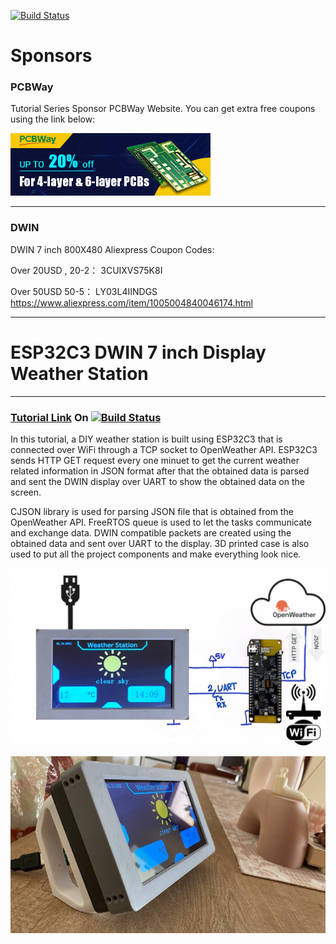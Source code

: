 [![Build Status](https://img.shields.io/badge/USEFUL%20ELECTRONICS-YOUTUBE-red)](https://www.youtube.com/user/wardzx1)

# Sponsors

### PCBWay
Tutorial Series Sponsor PCBWay Website. You can get extra free coupons using the link below:

[<img src="https://github.com/UsefulElectronics/esp32s3_la66_lorawan/blob/main/repo%20cover/banner320x100.gif">](https://www.pcbway.com/setinvite.aspx?inviteid=582640)

***
### DWIN
DWIN 7 inch 800X480 Aliexpress Coupon Codes:

Over 20USD , 20-2： 3CUIXVS75K8I

Over 50USD 50-5： LY03L4IINDGS
https://www.aliexpress.com/item/1005004840046174.html
***

# ESP32C3 DWIN 7 inch Display Weather Station
***
### [Tutorial Link](https://youtu.be/vfW4ydkPVy8) On [![Build Status](https://img.shields.io/badge/YouTube-FF0000?style=for-the-badge&logo=youtube&logoColor=white)](https://www.youtube.com/wardzx1) 
In this tutorial, a DIY weather station is built using ESP32C3 that is connected over WiFi through a TCP socket to OpenWeather API. ESP32C3 sends HTTP GET request every one minuet to get the current weather related information in JSON format after that the obtained data is parsed and sent the DWIN display over UART to show the obtained data on the screen. 

CJSON library is used for  parsing JSON file that is obtained from the OpenWeather API. FreeRTOS queue is used to let the tasks communicate and exchange data. DWIN compatible packets are created using the obtained data and sent over UART to the display. 3D printed case is also used to put all the project components and make everything look nice.

![Circuit Diagram](https://github.com/UsefulElectronics/esp32c3-tzigbee-dwin-weather-station/blob/main/repo%20cover/video%20cover.png)

![Weather Station Case](https://github.com/UsefulElectronics/esp32c3-tzigbee-dwin-weather-station/blob/main/repo%20cover/Weather%20station%20case.jpg)